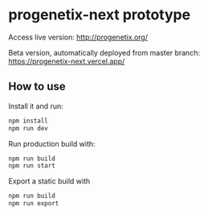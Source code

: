 # progenetix-next prototype

Access live version: http://progenetix.org/

Beta version, automatically deployed from master branch:
https://progenetix-next.vercel.app/


## How to use

Install it and run:

```bash
npm install
npm run dev
```

Run production build with:

```bash
npm run build
npm run start
```

Export a static build with

```bash
npm run build
npm run export
```
